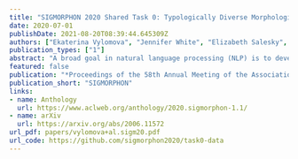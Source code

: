 ```yaml
---
title: "SIGMORPHON 2020 Shared Task 0: Typologically Diverse Morphological Inflection"
date: 2020-07-01
publishDate: 2021-08-20T08:39:44.645309Z
authors: ["Ekaterina Vylomova", "Jennifer White", "Elizabeth Salesky", "Sabrina J. Mielke", "Shijie Wu", "Edoardo Maria Ponti", "Rowan Hall Maudslay", "Ran Zmigrod", "Josef Valvoda", "Svetlana Toldova", "Francis Tyers", "Elena Klyachko", "Ilya Yegorov", "Natalia Krizhanovsky", "Paula Czarnowska", "Irene Nikkarinen", "Andrew Krizhanovsky", "Tiago Pimentel", "Lucas Torroba Hennigen", "Christo Kirov", "Garrett Nicolai", "Adina Williams", "Antonios Anastasopoulos", "Hilaria Cruz", "Eleanor Chodroff", "Ryan Cotterell", "Miikka Silfverberg", "Mans Hulden"]
publication_types: ["1"]
abstract: "A broad goal in natural language processing (NLP) is to develop a system that has the capacity to process any natural language. Most systems, however, are developed using data from just one language such as English. The SIGMORPHON 2020 shared task on morphological reinflection aims to investigate systems’ ability to generalize across typologically distinct languages, many of which are low resource. Systems were developed using data from 45 languages and just 5 language families, fine-tuned with data from an additional 45 languages and 10 language families (13 in total), and evaluated on all 90 languages. A total of 22 systems (19 neural) from 10 teams were submitted to the task. All four winning systems were neural (two monolingual transformers and two massively multilingual RNN-based models with gated attention). Most teams demonstrate utility of data hallucination and augmentation, ensembles, and multilingual training for low-resource languages. Non-neural learners and manually designed grammars showed competitive and even superior performance on some languages (such as Ingrian, Tajik, Tagalog, Zarma, Lingala), especially with very limited data. Some language families (Afro-Asiatic, Niger-Congo, Turkic) were relatively easy for most systems and achieved over 90% mean accuracy while others were more challenging."
featured: false
publication: "*Proceedings of the 58th Annual Meeting of the Association for Computational Linguistics*"
publication_short: "SIGMORPHON"
links:
- name: Anthology
  url: https://www.aclweb.org/anthology/2020.sigmorphon-1.1/
- name: arXiv
  url: https://arxiv.org/abs/2006.11572
url_pdf: papers/vylomova+al.sigm20.pdf
url_code: https://github.com/sigmorphon2020/task0-data
---
```


